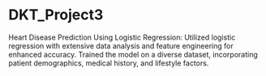 # DKT_Project3
Heart Disease Prediction Using Logistic Regression:  Utilized logistic regression with extensive data analysis and feature engineering for enhanced accuracy.  Trained the model on a diverse dataset, incorporating patient demographics, medical history, and lifestyle factors. 

